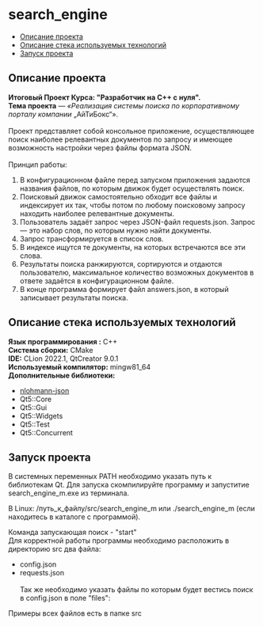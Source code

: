 ﻿# search_engine

- [Описание проекта](#описание-проекта)
- [Описание стека используемых технологий](#описание-стека-используемых-технологий)
- [Запуск проекта](#запуск-проекта)



## Описание проекта 
   **Итоговый Проект Курса: "Разработчик на С++ с нуля".**\
   **Тема проекта** — *«Реализация системы поиска по корпоративному порталу компании*
   „AйТиБокс“».\
\
    Проект представляет собой консольное приложение, осуществляющее поиск наиболее релевантных документов по запросу и имеющее возможность настройки через файлы формата
   JSON. \
    \
   Принцип работы:
1. В конфигурационном файле перед запуском приложения задаются названия
  файлов, по которым движок будет осуществлять поиск.
2. Поисковый движок самостоятельно обходит все файлы и
  индексирует их так, чтобы потом по любому поисковому запросу находить наиболее
  релевантные документы.
3. Пользователь задаёт запрос через JSON-файл requests.json. Запрос — это
  набор слов, по которым нужно найти документы.
4. Запрос трансформируется в список слов.
5. В индексе ищутся те документы, на которых встречаются все эти слова.
6. Результаты поиска ранжируются, сортируются и отдаются пользователю,
  максимальное количество возможных документов в ответе задаётся в
  конфигурационном файле.
7. В конце программа формирует файл answers.json, в который записывает
  результаты поиска.

## Описание стека используемых технологий
**Язык программирования :** С++\
**Система сборки:** CMake\
**IDE:** CLion 2022.1, QtCreator 9.0.1\
**Используемый компилятор:** mingw81_64\
**Дополнительные библиотеки:** 
- [nlohmann-json](https://github.com/nlohmann/json)
- Qt5::Core
- Qt5::Gui
- Qt5::Widgets
- Qt5::Test
- Qt5::Concurrent

## Запуск проекта
В системных переменных PATH необходимо указать путь к библиотекам Qt.
Для запуска скомпилируйте программу и запуститие search_engine_m.exe
из терминала.

В Linux: /путь_к_файлу/src/search_engine_m или ./search_engine_m (если находитесь в каталоге с программой).

Команда запускающая поиск - "start"\
Для корректной работы программы необходимо расположить в директорию src два файла:
- config.json
- requests.json\
\
Так же необходимо указать файлы по которым будет вестись поиск в config.json в поле "files":

Примеры всех файлов есть в папке src


